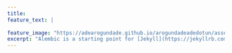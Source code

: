 ```yaml
---
title:
feature_text: |
  
feature_image: "https://adearogundade.github.io/arogundadeadedotun/assets/Images/Home_Cover_1.jpg"
excerpt: "Alembic is a starting point for [Jekyll](https://jekyllrb.com/) projects. Rather than starting from scratch, this boilerplate is designed to get the ball rolling immediately. Install it, configure it, tweak it, push it."
---
```

